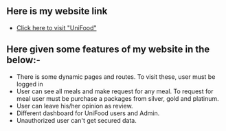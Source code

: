 <h2>Here is my website link</h2>

- [Click here to visit "UniFood"](https://unifood-84dad.web.app/)

<h2>Here given some features of my website in the below:-</h2>

- There is some dynamic pages and routes. To visit these, user must be logged in
- User can see all meals and make request for any meal. To request for meal user must be purchase a packages from silver, gold and platinum.
- User can leave his/her opinion as review.
- Different dashboard for UniFood users and Admin.
- Unauthorized user can't get secured data.